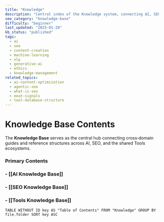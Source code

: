 ```yaml
---
title: "Knowledge"
description: "Central index of the Knowledge system, connecting AI, SEO, and Tools knowledge bases with shared structure, metadata, and cross‑disciplinary links."
seo_category: "knowledge-base"
difficulty: "beginner"
last_updated: "2025-01-20"
kb_status: "published"
tags:
  - ai
  - seo
  - content-creation
  - machine-learning
  - nlp
  - generative-ai
  - ethics
  - knowledge-management
related_topics:
  - ai-content-optimization
  - agentic-seo
  - what-is-seo
  - eeat-signals
  - tool-database-structure
---
```

# Knowledge Base Contents

The **Knowledge Base** serves as the central hub connecting cross‑domain guides and reference structures across AI, SEO, and the shared Tools ecosystems.

### Primary Contents
### - [[AI Knowledge Base]]
### - [[SEO Knowledge Base]]
### - [[Tools Knowledge Base]]

```dataview 
TABLE WITHOUT ID key AS "Table of Contents" FROM "Knowledge" GROUP BY file.folder SORT key ASC
```